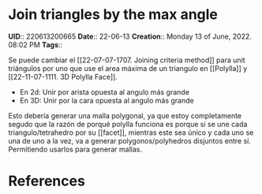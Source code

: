 # Join triangles by the max angle
**UID**:: 220613200665
**Date**:: 22-06-13
**Creation**::  Monday 13 of June, 2022.  08:02 PM
**Tags**:: 

Se puede cambiar el [[22-07-07-1707. Joining criteria method]] para unit triángulos por uno que use el area máxima de un triangulo en [[Polylla]] y [[22-11-07-1111. 3D Polylla Face]].

- En 2d: Unir por arista opuesta al angulo más grande
- En 3D: Unir por la cara opuesta al angulo más grande

Esto debería generar una malla polygonal, ya que estoy completamente segudo que la razón de porqué polylla funciona es porque si se une cada triangulo/tetrahedro por su [[facet]], mientras este sea único y cada uno se una de uno a la vez, va a generar polygonos/polyhedros disjuntos entre sí. Permitiendo usarlos para generar mallas.


# References
